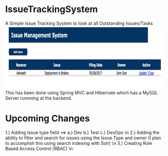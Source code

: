# IssueTrackingSystem

A Simple Issue Tracking System to look at all Outstanding Issues/Tasks
<br>
<img height = 200 src ="https://github.com/ashsrira/IssueTrackingSystem/blob/master/Screen%20Shot%202017-05-28%20at%208.00.03%20PM.png" />
<br>
This has been done using Spring MVC and Hibernate which has a MySQL Server runnning at the backend.

Upcoming Changes
================

1.) Adding Issue type field ==> a.) Dev b.) Test c.) DevOps \n
2.) Adding the ability to filter and search for issues using the Issue Type and owner (I plan to accomplish this using search indexing with Solr) \n
3.) Creating Role Based Access Control (RBAC) \n
